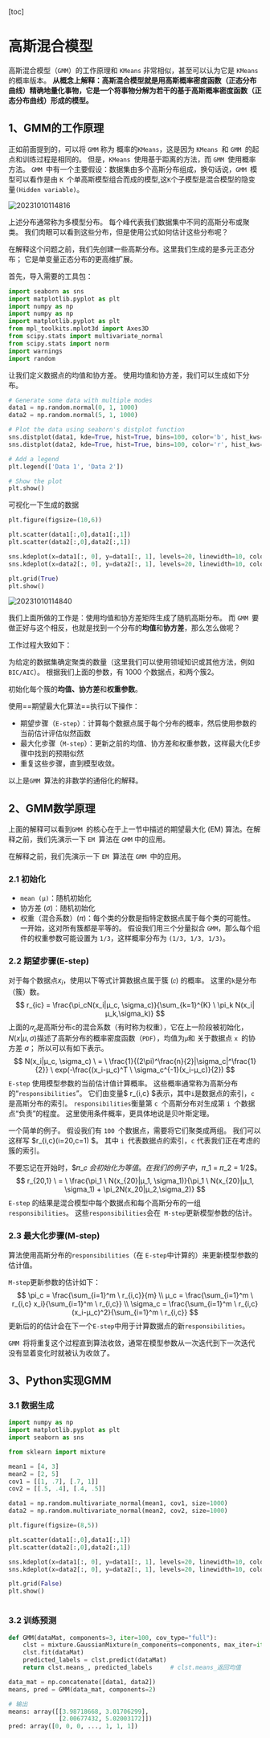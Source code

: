 [toc]

# 高斯混合模型

高斯混合模型（`GMM`）的工作原理和 `KMeans` 非常相似，甚至可以认为它是 `KMeans` 的概率版本。 **从概念上解释：高斯混合模型就是用高斯概率密度函数（正态分布曲线）精确地量化事物，它是一个将事物分解为若干的基于高斯概率密度函数（正态分布曲线）形成的模型。**

## 1、GMM的工作原理

正如前面提到的，可以将 `GMM` 称为 概率的`KMeans`，这是因为 `KMeans `和 `GMM `的起点和训练过程是相同的。 但是，`KMeans `使用基于距离的方法，而 `GMM `使用概率方法。 `GMM `中有一个主要假设：数据集由多个高斯分布组成，换句话说，`GMM `模型可以看作是由 `K `个单高斯模型组合而成的模型,这` K `个子模型是混合模型的隐变量`(Hidden variable)`。

![20231010114816](https://raw.githubusercontent.com/Bulua/BlogImageBed/master/20231010114816.png)

上述分布通常称为多模型分布。 每个峰代表我们数据集中不同的高斯分布或聚类。 我们肉眼可以看到这些分布，但是使用公式如何估计这些分布呢？

在解释这个问题之前，我们先创建一些高斯分布。这里我们生成的是多元正态分布； 它是单变量正态分布的更高维扩展。

首先，导入需要的工具包：

```python
import seaborn as sns
import matplotlib.pyplot as plt
import numpy as np
import numpy as np
import matplotlib.pyplot as plt
from mpl_toolkits.mplot3d import Axes3D
from scipy.stats import multivariate_normal
from scipy.stats import norm
import warnings
import random
```

让我们定义数据点的均值和协方差。 使用均值和协方差，我们可以生成如下分布。

```python
# Generate some data with multiple modes
data1 = np.random.normal(0, 1, 1000)
data2 = np.random.normal(5, 1, 1000)

# Plot the data using seaborn's distplot function
sns.distplot(data1, kde=True, hist=True, bins=100, color='b', hist_kws={'alpha': 0.5})
sns.distplot(data2, kde=True, hist=True, bins=100, color='r', hist_kws={'alpha': 0.5})

# Add a legend
plt.legend(['Data 1', 'Data 2'])

# Show the plot
plt.show()
```

可视化一下生成的数据

```python
plt.figure(figsize=(10,6))

plt.scatter(data1[:,0],data1[:,1])
plt.scatter(data2[:,0],data2[:,1])

sns.kdeplot(x=data1[:, 0], y=data1[:, 1], levels=20, linewidth=10, color='k', alpha=0.2)
sns.kdeplot(x=data2[:, 0], y=data2[:, 1], levels=20, linewidth=10, color='k', alpha=0.2)

plt.grid(True)
plt.show()
```

![20231010114840](https://raw.githubusercontent.com/Bulua/BlogImageBed/master/20231010114840.png)

我们上面所做的工作是：使用均值和协方差矩阵生成了随机高斯分布。 而 `GMM `要做正好与这个相反，也就是找到一个分布的**均值**和**协方差**，那么怎么做呢？

工作过程大致如下：

为给定的数据集确定聚类的数量（这里我们可以使用领域知识或其他方法，例如 `BIC/AIC`）。 根据我们上面的参数，有 1000 个数据点，和两个簇2。

初始化每个簇的**均值、协方差**和**权重参数**。

使用==期望最大化算法==执行以下操作：

- 期望步骤（`E-step`）：计算每个数据点属于每个分布的概率，然后使用参数的当前估计评估似然函数
- 最大化步骤（`M-step`）：更新之前的均值、协方差和权重参数，这样最大化E步骤中找到的预期似然
- 重复这些步骤，直到模型收敛。

以上是`GMM `算法的非数学的通俗化的解释。

## 2、GMM数学原理

上面的解释可以看到`GMM `的核心在于上一节中描述的期望最大化 (EM) 算法。在解释之前，我们先演示一下 `EM `算法在 `GMM` 中的应用。

在解释之前，我们先演示一下 `EM `算法在 `GMM `中的应用。

### 2.1 初始化

- `mean (μ)`：随机初始化
- 协方差 ($\sigma$)：随机初始化
- 权重（混合系数）($\pi$)：每个类的分数是指特定数据点属于每个类的可能性。 一开始，这对所有簇都是平等的。 假设我们用三个分量拟合 `GMM`，那么每个组件的权重参数可能设置为 `1/3`，这样概率分布为 `(1/3, 1/3, 1/3)`。

### 2.2 期望步骤(E-step)

对于每个数据点$x_i$，使用以下等式计算数据点属于簇 (`𝑐`) 的概率。 这里的`k`是分布（簇）数。
$$
r_{ic} = \frac{\pi_cN(x_i|μ_c, \sigma_c)}{\sum_{k=1}^{K} \ \pi_k N(x_i|μ_k,\sigma_k)}
$$
上面的$𝜋_𝑐$是高斯分布`c`的混合系数（有时称为权重），它在上一阶段被初始化，$N(x|μ, \sigma)$描述了高斯分布的概率密度函数（`PDF`），均值为`𝜇`和 关于数据点 `x `的协方差 $\sigma$； 所以可以有如下表示。
$$
N(x_i|μ_c, \sigma_c) \ = \ \frac{1}{(2\pi)^\frac{n}{2}|\sigma_c|^\frac{1}{2}} \ exp(-\frac{(x_i-μ_c)^T \ \sigma_c^{-1}(x_i-μ_c)}{2})
$$
`E-step` 使用模型参数的当前估计值计算概率。 这些概率通常称为高斯分布的“`responsibilities`”。 它们由变量$ r_{i,c} $表示，其中` i `是数据点的索引，`c` 是高斯分布的索引。 `responsibilities`衡量第 `c `个高斯分布对生成第 `i `个数据点“负责”的程度。 这里使用条件概率，更具体地说是贝叶斯定理。

一个简单的例子。 假设我们有 `100 `个数据点，需要将它们聚类成两组。 我们可以这样写 $r_{i,c}(i=20,c=1) $。 其中 `i `代表数据点的索引，`c` 代表我们正在考虑的簇的索引。

不要忘记在开始时，$𝜋_𝑐 $会初始化为等值。 在我们的例子中，$𝜋_1 = 𝜋_2 = 1/2$。
$$
r_{20,1} \ = \ \frac{\pi_1 \ N(x_{20}|μ_1, \sigma_1)}{\pi_1 \ N(x_{20}|μ_1, \sigma_1) + \pi_2N(x_20|μ_2,\sigma_2)}
$$
`E-step` 的结果是混合模型中每个数据点和每个高斯分布的一组`responsibilities`。 这些`responsibilities`会在` M-step`更新模型参数的估计。

### 2.3 最大化步骤(M-step)

算法使用高斯分布的`responsibilities`（在 `E-step`中计算的）来更新模型参数的估计值。

`M-step`更新参数的估计如下：
$$
\pi_c = \frac{\sum_{i=1}^m \ r_{i,c}}{m} \\
μ_c = \frac{\sum_{i=1}^m \ r_{i,c} x_i}{\sum_{i=1}^m \ r_{i,c}} \\
\sigma_c = \frac{\sum_{i=1}^m \ r_{i,c}(x_i-μ_c)^2}{\sum_{i=1}^m \ r_{i,c}}
$$
更新后的的估计会在下一个` E-step `中用于计算数据点的新`responsibilities`。

`GMM `将将重复这个过程直到算法收敛，通常在模型参数从一次迭代到下一次迭代没有显着变化时就被认为收敛了。

## 3、Python实现GMM

### 3.1 数据生成

```python
import numpy as np
import matplotlib.pyplot as plt
import seaborn as sns

from sklearn import mixture

mean1 = [4, 3]
mean2 = [2, 5]
cov1 = [[1, .7], [.7, 1]]
cov2 = [[.5, .4], [.4, .5]]

data1 = np.random.multivariate_normal(mean1, cov1, size=1000)
data2 = np.random.multivariate_normal(mean2, cov2, size=1000)

plt.figure(figsize=(8,5))

plt.scatter(data1[:,0],data1[:,1])
plt.scatter(data2[:,0],data2[:,1])

sns.kdeplot(x=data1[:, 0], y=data1[:, 1], levels=20, linewidth=10, color='k', alpha=0.2)
sns.kdeplot(x=data2[:, 0], y=data2[:, 1], levels=20, linewidth=10, color='k', alpha=0.2)

plt.grid(False)
plt.show()
```

![<img src=".imgsimage-20230919160837017.png" alt="image-20230919160837017" style="zoom80%;" >](https://raw.githubusercontent.com/Bulua/BlogImageBed/master/%3Cimg%20src%3D%22.imgsimage-20230919160837017.png%22%20alt%3D%22image-20230919160837017%22%20style%3D%22zoom80%25%3B%22%20%3E.png)

### 3.2 训练预测

```python
def GMM(dataMat, components=3, iter=100, cov_type="full"):
    clst = mixture.GaussianMixture(n_components=components, max_iter=iter, covariance_type=cov_type)
    clst.fit(dataMat)
    predicted_labels = clst.predict(dataMat)
    return clst.means_, predicted_labels     # clst.means_返回均值

data_mat = np.concatenate([data1, data2])
means, pred = GMM(data_mat, components=2)

# 输出
means: array([[3.98718668, 3.01706299],
      		  [2.00677432, 5.02003172]])
pred: array([0, 0, 0, ..., 1, 1, 1])
```



























